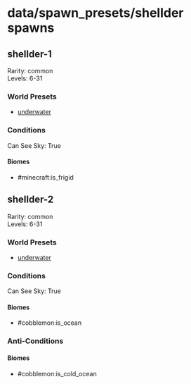 # data/spawn_presets/shellder spawns  
  
## shellder-1  
Rarity: common  
Levels: 6-31  
  
### World Presets  
* [underwater](/data/spawn_data/underwater.md)  
  
### Conditions  
Can See Sky: True  
  
#### Biomes  
  * #minecraft:is_frigid
  
  
## shellder-2  
Rarity: common  
Levels: 6-31  
  
### World Presets  
* [underwater](/data/spawn_data/underwater.md)  
  
### Conditions  
Can See Sky: True  
  
#### Biomes  
  * #cobblemon:is_ocean
  
  
### Anti-Conditions  
  
#### Biomes  
  * #cobblemon:is_cold_ocean
  

